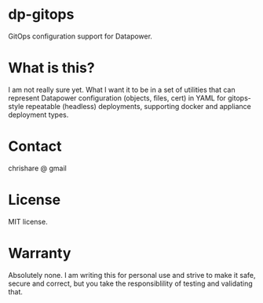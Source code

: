 # dp-gitops

GitOps configuration support for Datapower.

# What is this?

I am not really sure yet. What I want it to be in a set of utilities that can represent Datapower configuration (objects, files, cert) in YAML for gitops-style repeatable (headless) deployments, supporting docker and appliance deployment types.

# Contact

chrishare @ gmail

# License

MIT license.

# Warranty

Absolutely none. I am writing this for personal use and strive to make it safe, secure and correct, but you take the responsiblility of testing and validating that.



